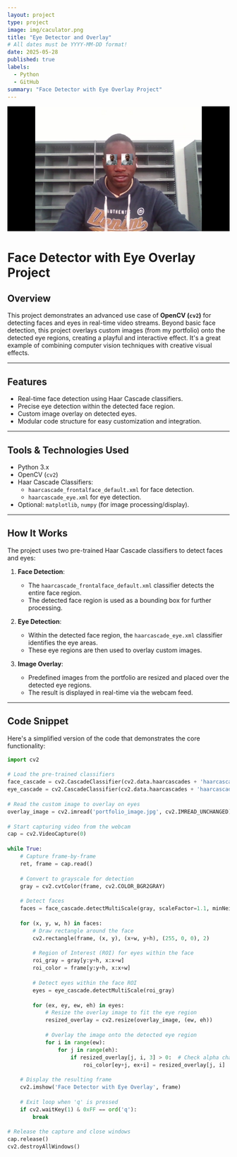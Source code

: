 ```yaml
---
layout: project
type: project
image: img/caculator.png
title: "Eye Detector and Overlay"
# All dates must be YYYY-MM-DD format!
date: 2025-05-28
published: true
labels:
  - Python
  - GitHub
summary: "Face Detector with Eye Overlay Project"
---
```


<img class="img-fluid" src="../img/eyesimg.png">



# Face Detector with Eye Overlay Project

## Overview

This project demonstrates an advanced use case of **OpenCV (`cv2`)** for detecting faces and eyes in real-time video streams. Beyond basic face detection, this project overlays custom images (from my portfolio) onto the detected eye regions, creating a playful and interactive effect. It's a great example of combining computer vision techniques with creative visual effects.

---

## Features

- Real-time face detection using Haar Cascade classifiers.
- Precise eye detection within the detected face region.
- Custom image overlay on detected eyes.
- Modular code structure for easy customization and integration.

---

## Tools & Technologies Used

- Python 3.x
- OpenCV (`cv2`)
- Haar Cascade Classifiers:
  - `haarcascade_frontalface_default.xml` for face detection.
  - `haarcascade_eye.xml` for eye detection.
- Optional: `matplotlib`, `numpy` (for image processing/display).

---

## How It Works

The project uses two pre-trained Haar Cascade classifiers to detect faces and eyes:

1. **Face Detection**:
   - The `haarcascade_frontalface_default.xml` classifier detects the entire face region.
   - The detected face region is used as a bounding box for further processing.

2. **Eye Detection**:
   - Within the detected face region, the `haarcascade_eye.xml` classifier identifies the eye areas.
   - These eye regions are then used to overlay custom images.

3. **Image Overlay**:
   - Predefined images from the portfolio are resized and placed over the detected eye regions.
   - The result is displayed in real-time via the webcam feed.

---

## Code Snippet

Here's a simplified version of the code that demonstrates the core functionality:

```python
import cv2

# Load the pre-trained classifiers
face_cascade = cv2.CascadeClassifier(cv2.data.haarcascades + 'haarcascade_frontalface_default.xml')
eye_cascade = cv2.CascadeClassifier(cv2.data.haarcascades + 'haarcascade_eye.xml')

# Read the custom image to overlay on eyes
overlay_image = cv2.imread('portfolio_image.jpg', cv2.IMREAD_UNCHANGED)

# Start capturing video from the webcam
cap = cv2.VideoCapture(0)

while True:
    # Capture frame-by-frame
    ret, frame = cap.read()

    # Convert to grayscale for detection
    gray = cv2.cvtColor(frame, cv2.COLOR_BGR2GRAY)

    # Detect faces
    faces = face_cascade.detectMultiScale(gray, scaleFactor=1.1, minNeighbors=5, minSize=(30, 30))

    for (x, y, w, h) in faces:
        # Draw rectangle around the face
        cv2.rectangle(frame, (x, y), (x+w, y+h), (255, 0, 0), 2)

        # Region of Interest (ROI) for eyes within the face
        roi_gray = gray[y:y+h, x:x+w]
        roi_color = frame[y:y+h, x:x+w]

        # Detect eyes within the face ROI
        eyes = eye_cascade.detectMultiScale(roi_gray)

        for (ex, ey, ew, eh) in eyes:
            # Resize the overlay image to fit the eye region
            resized_overlay = cv2.resize(overlay_image, (ew, eh))

            # Overlay the image onto the detected eye region
            for i in range(ew):
                for j in range(eh):
                    if resized_overlay[j, i, 3] > 0:  # Check alpha channel
                        roi_color[ey+j, ex+i] = resized_overlay[j, i]

    # Display the resulting frame
    cv2.imshow('Face Detector with Eye Overlay', frame)

    # Exit loop when 'q' is pressed
    if cv2.waitKey(1) & 0xFF == ord('q'):
        break

# Release the capture and close windows
cap.release()
cv2.destroyAllWindows()
